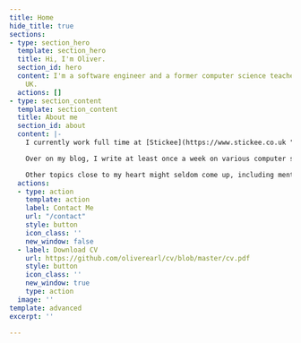 ```yaml
---
title: Home
hide_title: true
sections:
- type: section_hero
  template: section_hero
  title: Hi, I'm Oliver.
  section_id: hero
  content: I'm a software engineer and a former computer science teacher from the
    UK.
  actions: []
- type: section_content
  template: section_content
  title: About me
  section_id: about
  content: |-
    I currently work full time at [Stickee](https://www.stickee.co.uk "Stickee") as a junior full-stack developer. I also volunteer my free time for the [Nightline Association](https://www.nightline.ac.uk "Nightline Association").

    Over on my blog, I write at least once a week on various computer science, web development, and software engineering topics. It's my ambition to help more and more people into technology and to help learners make the very most out of their learning in whatever route they take.

    Other topics close to my heart might seldom come up, including mental health, and pedagogy - the science behind teaching.
  actions:
  - type: action
    template: action
    label: Contact Me
    url: "/contact"
    style: button
    icon_class: ''
    new_window: false
  - label: Download CV
    url: https://github.com/oliverearl/cv/blob/master/cv.pdf
    style: button
    icon_class: ''
    new_window: true
    type: action
  image: ''
template: advanced
excerpt: ''

---
```

